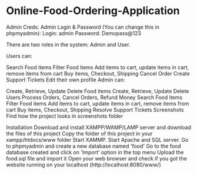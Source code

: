 # Online-Food-Ordering-Application

Admin Creds:
Admin Login & Password (You can change this in phpmyadmin):
Login: admin
Password: Demopass@123

There are two roles in the system: Admin and User.

Users can:

Search Food items
Filter Food items
Add items to cart, update items in cart, remove items from cart
Buy items, Checkout, Shipping
Cancel Order
Create Support Tickets
Edit their own profile
Admin can:

Create, Retrieve, Update Delete Food items
Create, Retrieve, Update Delete Users
Process Orders, Cancel Orders, Refund Money
Search Food items
Filter Food items
Add items to cart, update items in cart, remove items from cart
Buy items, Checkout, Shipping
Resolve Support Tickets
Screenshots
Find how the project looks in screenshots folder


Installation
Download and install XAMPP/WAMP/LAMP server and download the files of this project
Copy the folder of this project in your xampp/htdocs/www folder
Start XAMMP. Start Apache and SQL server. Go to phpmyadmin and create a new database named 'food'
Go to the food database created and click on 'Import' option in the top menu
Upload the food.sql file and import it
Open your web browser and check if you got the website running on your localhost (http://localhost:8080/www/)
